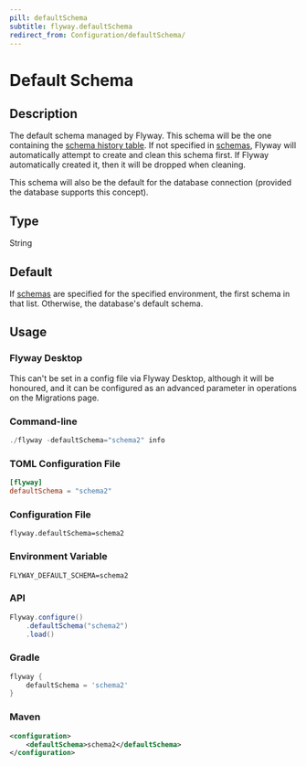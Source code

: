 ```yaml
---
pill: defaultSchema
subtitle: flyway.defaultSchema
redirect_from: Configuration/defaultSchema/
---
```


# Default Schema

## Description

The default schema managed by Flyway. This schema will be the one containing the [schema history table](https://documentation.red-gate.com/flyway/flyway-concepts/migrations/flyway-schema-history-table).
If not specified in [schemas](<Configuration/Environments Namespace/Environment schemas Setting>), Flyway will automatically attempt to create and clean this schema first. If Flyway automatically created it, then it will be dropped when cleaning.

This schema will also be the default for the database connection (provided the database supports this concept).

## Type

String

## Default

If [schemas](<Configuration/Environments Namespace/Environment schemas Setting>) are specified for the specified environment, the first schema in that list. Otherwise, the database's default schema.

## Usage

### Flyway Desktop

This can't be set in a config file via Flyway Desktop, although it will be honoured, and it can be configured as an advanced parameter in operations on the Migrations page.

### Command-line

```powershell
./flyway -defaultSchema="schema2" info
```

### TOML Configuration File

```toml
[flyway]
defaultSchema = "schema2"
```

### Configuration File

```properties
flyway.defaultSchema=schema2
```

### Environment Variable

```properties
FLYWAY_DEFAULT_SCHEMA=schema2
```

### API

```java
Flyway.configure()
    .defaultSchema("schema2")
    .load()
```

### Gradle

```groovy
flyway {
    defaultSchema = 'schema2'
}
```

### Maven

```xml
<configuration>
    <defaultSchema>schema2</defaultSchema>
</configuration>
```
